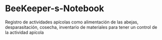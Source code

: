 # BeeKeeper-s-Notebook
Registro de actividades apícolas como alimentación de las abejas, desparasitación, cosecha, inventario de materiales para tener un control de la actividad apícola 

